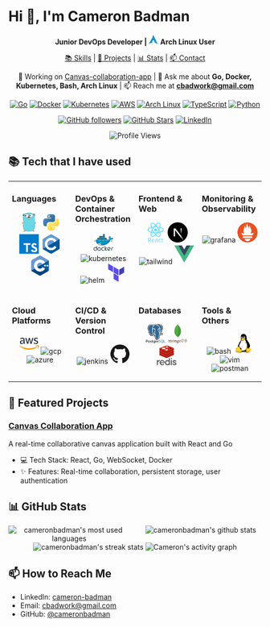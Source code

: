 # Hi 👋, I'm Cameron Badman

<div align="center">

**Junior DevOps Developer | <img src="https://raw.githubusercontent.com/devicons/devicon/master/icons/archlinux/archlinux-original.svg" alt="arch" width="20" height="20"/> Arch Linux User**

[📚 Skills](#-skills) | [🚀 Projects](#-featured-projects) | [📊 Stats](#-github-stats) | [📫 Contact](#-how-to-reach-me)

🔭 Working on [Canvas-collaboration-app](https://github.com/CameronBadman/Canvis-collab-webapp) | 💬 Ask me about **Go, Docker, Kubernetes, Bash, Arch Linux** | 📫 Reach me at **cbadwork@gmail.com**

[![Go](https://img.shields.io/badge/Go-00ADD8?style=for-the-badge&logo=go&logoColor=white)](https://golang.org)
[![Docker](https://img.shields.io/badge/Docker-2CA5E0?style=for-the-badge&logo=docker&logoColor=white)](https://www.docker.com/)
[![Kubernetes](https://img.shields.io/badge/kubernetes-326ce5.svg?&style=for-the-badge&logo=kubernetes&logoColor=white)](https://kubernetes.io)
[![AWS](https://img.shields.io/badge/AWS-232F3E?style=for-the-badge&logo=amazon-aws&logoColor=white)](https://aws.amazon.com)
[![Arch Linux](https://img.shields.io/badge/Arch_Linux-1793D1?style=for-the-badge&logo=arch-linux&logoColor=white)](https://archlinux.org)
[![TypeScript](https://img.shields.io/badge/TypeScript-007ACC?style=for-the-badge&logo=typescript&logoColor=white)](https://www.typescriptlang.org/)
[![Python](https://img.shields.io/badge/Python-3776AB?style=for-the-badge&logo=python&logoColor=white)](https://www.python.org/)

[![GitHub followers](https://img.shields.io/github/followers/cameronbadman?logo=GitHub&style=for-the-badge)](https://github.com/cameronbadman)
[![GitHub Stars](https://img.shields.io/github/stars/cameronbadman?logo=github&style=for-the-badge)](https://github.com/cameronbadman)
[![LinkedIn](https://img.shields.io/badge/LinkedIn-0077B5?style=for-the-badge&logo=linkedin&logoColor=white)](https://www.linkedin.com/in/cameron-badman-5314ba1b8/)

![Profile Views](https://komarev.com/ghpvc/?username=cameronbadman&color=blue&style=for-the-badge)

</div>

## 📚 Tech that I have used

<table>
<tr>
<td width="25%" valign="top">

### Languages
<p align="center">
<img src="https://raw.githubusercontent.com/devicons/devicon/master/icons/go/go-original.svg" alt="go" width="40" height="40"/>
<img src="https://raw.githubusercontent.com/devicons/devicon/master/icons/python/python-original.svg" alt="python" width="40" height="40"/>
<img src="https://raw.githubusercontent.com/devicons/devicon/master/icons/typescript/typescript-original.svg" alt="typescript" width="40" height="40"/>
<img src="https://raw.githubusercontent.com/devicons/devicon/master/icons/c/c-original.svg" alt="c" width="40" height="40"/>
<img src="https://raw.githubusercontent.com/devicons/devicon/master/icons/cplusplus/cplusplus-original.svg" alt="cpp" width="40" height="40"/>
</p>
</td>
<td width="25%" valign="top">

### DevOps & Container Orchestration
<p align="center">
<img src="https://raw.githubusercontent.com/devicons/devicon/master/icons/docker/docker-original-wordmark.svg" alt="docker" width="40" height="40"/>
<img src="https://www.vectorlogo.zone/logos/kubernetes/kubernetes-icon.svg" alt="kubernetes" width="40" height="40"/>
<img src="https://www.vectorlogo.zone/logos/helmsh/helmsh-icon.svg" alt="helm" width="40" height="40"/>
<img src="https://raw.githubusercontent.com/devicons/devicon/master/icons/terraform/terraform-original.svg" alt="terraform" width="40" height="40"/>
</p>
</td>
<td width="25%" valign="top">

### Frontend & Web
<p align="center">
<img src="https://raw.githubusercontent.com/devicons/devicon/master/icons/react/react-original-wordmark.svg" alt="react" width="40" height="40"/>
<img src="https://raw.githubusercontent.com/devicons/devicon/master/icons/nextjs/nextjs-original.svg" alt="nextjs" width="40" height="40"/>
<img src="https://www.vectorlogo.zone/logos/tailwindcss/tailwindcss-icon.svg" alt="tailwind" width="40" height="40"/>
<img src="https://raw.githubusercontent.com/devicons/devicon/master/icons/vuejs/vuejs-original.svg" alt="vue" width="40" height="40"/>
</p>
</td>
<td width="25%" valign="top">

### Monitoring & Observability
<p align="center">
<img src="https://www.vectorlogo.zone/logos/grafana/grafana-icon.svg" alt="grafana" width="40" height="40"/>
<img src="https://raw.githubusercontent.com/devicons/devicon/master/icons/prometheus/prometheus-original.svg" alt="prometheus" width="40" height="40"/>
</p>
</td>
</tr>
<tr>
<td width="25%" valign="top">

### Cloud Platforms
<p align="center">
<img src="https://raw.githubusercontent.com/devicons/devicon/master/icons/amazonwebservices/amazonwebservices-original-wordmark.svg" alt="aws" width="40" height="40"/>
<img src="https://www.vectorlogo.zone/logos/google_cloud/google_cloud-icon.svg" alt="gcp" width="40" height="40"/>
<img src="https://www.vectorlogo.zone/logos/microsoft_azure/microsoft_azure-icon.svg" alt="azure" width="40" height="40"/>
</p>
</td>
<td width="25%" valign="top">

### CI/CD & Version Control
<p align="center">
<img src="https://www.vectorlogo.zone/logos/jenkins/jenkins-icon.svg" alt="jenkins" width="40" height="40"/>
<img src="https://raw.githubusercontent.com/devicons/devicon/master/icons/github/github-original.svg" alt="github" width="40" height="40"/>
</p>
</td>
<td width="25%" valign="top">

### Databases
<p align="center">
<img src="https://raw.githubusercontent.com/devicons/devicon/master/icons/postgresql/postgresql-original-wordmark.svg" alt="postgresql" width="40" height="40"/>
<img src="https://raw.githubusercontent.com/devicons/devicon/master/icons/mongodb/mongodb-original-wordmark.svg" alt="mongodb" width="40" height="40"/>
<img src="https://raw.githubusercontent.com/devicons/devicon/master/icons/redis/redis-original-wordmark.svg" alt="redis" width="40" height="40"/>
</p>
</td>
<td width="25%" valign="top">

### Tools & Others
<p align="center">
<img src="https://www.vectorlogo.zone/logos/gnu_bash/gnu_bash-icon.svg" alt="bash" width="40" height="40"/>
<img src="https://raw.githubusercontent.com/devicons/devicon/master/icons/linux/linux-original.svg" alt="linux" width="40" height="40"/>
<img src="https://www.vectorlogo.zone/logos/vim/vim-icon.svg" alt="vim" width="40" height="40"/>
<img src="https://www.vectorlogo.zone/logos/getpostman/getpostman-icon.svg" alt="postman" width="40" height="40"/>
</p>
</td>
</tr>
</table>

## 🚀 Featured Projects

### [Canvas Collaboration App](https://github.com/CameronBadman/Canvis-collab-webapp)
A real-time collaborative canvas application built with React and Go
- 💻 Tech Stack: React, Go, WebSocket, Docker
- ✨ Features: Real-time collaboration, persistent storage, user authentication

## 📊 GitHub Stats

<div align="center">
<div style="display: grid; grid-template-columns: repeat(2, 1fr); gap: 20px;">
  
<!-- Most Used Languages -->
<picture>
  <source
    srcset="https://github-readme-stats.vercel.app/api/top-langs?username=cameronbadman&show_icons=true&locale=en&layout=compact&theme=dark&card_width=320"
    media="(prefers-color-scheme: dark)"
  />
  <source
    srcset="https://github-readme-stats.vercel.app/api/top-langs?username=cameronbadman&show_icons=true&locale=en&layout=compact&theme=light&card_width=320"
    media="(prefers-color-scheme: light)"
  />
  <img
    src="https://github-readme-stats.vercel.app/api/top-langs?username=cameronbadman&show_icons=true&locale=en&layout=compact&card_width=320"
    alt="cameronbadman's most used languages"
  />
</picture>

<!-- GitHub Stats -->
<picture>
  <source
    srcset="https://github-readme-stats.vercel.app/api?username=cameronbadman&show_icons=true&locale=en&theme=dark&hide=contribs&card_width=320"
    media="(prefers-color-scheme: dark)"
  />
  <source
    srcset="https://github-readme-stats.vercel.app/api?username=cameronbadman&show_icons=true&locale=en&theme=light&hide=contribs&card_width=320"
    media="(prefers-color-scheme: light)"
  />
  <img
    src="https://github-readme-stats.vercel.app/api?username=cameronbadman&show_icons=true&locale=en&hide=contribs&card_width=320"
    alt="cameronbadman's github stats"
  />
</picture>
</div>

<!-- Streak Stats -->
<picture>
  <source
    srcset="https://github-readme-streak-stats.herokuapp.com/?user=cameronbadman&theme=dark&card_width=800"
    media="(prefers-color-scheme: dark)"
  />
  <source
    srcset="https://github-readme-streak-stats.herokuapp.com/?user=cameronbadman&theme=default&card_width=800"
    media="(prefers-color-scheme: light)"
  />
  <img
    src="https://github-readme-streak-stats.herokuapp.com/?user=cameronbadman&card_width=800"
    alt="cameronbadman's streak stats"
  />
</picture>

<!-- Activity Graph -->
<picture>
  <source
    srcset="https://github-readme-activity-graph.vercel.app/graph?username=cameronbadman&theme=github-dark&area=true&hide_border=true"
    media="(prefers-color-scheme: dark)"
  />
  <source
    srcset="https://github-readme-activity-graph.vercel.app/graph?username=cameronbadman&theme=minimal&area=true&hide_border=true"
    media="(prefers-color-scheme: light)"
  />
  <img src="https://github-readme-activity-graph.vercel.app/graph?username=cameronbadman&theme=minimal&area=true&hide_border=true" alt="Cameron's activity graph"/>
</picture>

</div>

## 📫 How to Reach Me
- LinkedIn: [cameron-badman](https://www.linkedin.com/in/cameron-badman-5314ba1b8/)
- Email: cbadwork@gmail.com
- GitHub: [@cameronbadman](https://github.com/cameronbadman)
